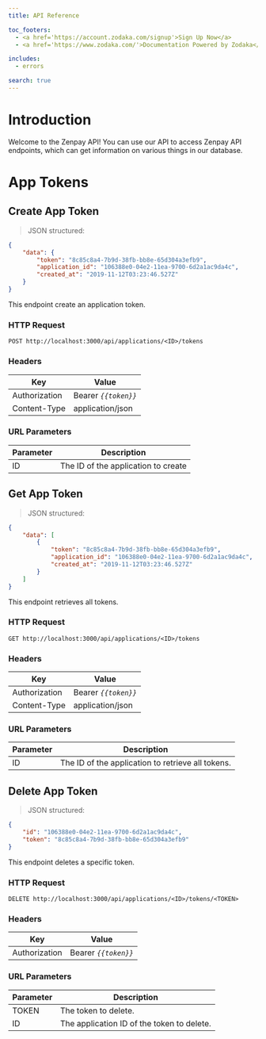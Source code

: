 ```yaml
---
title: API Reference

toc_footers:
  - <a href='https://account.zodaka.com/signup'>Sign Up Now</a>
  - <a href='https://www.zodaka.com/'>Documentation Powered by Zodaka</a>

includes:
  - errors

search: true
---
```


# Introduction

Welcome to the Zenpay API! You can use our API to access Zenpay API endpoints, which can get information on various things in our database.

<!-- ---------------------------------------------------------------------------------------------------------------- -->
<!-- ---------------------------------------------------------------------------------------------------------------- -->
<!-- ---------------------------------------------------------------------------------------------------------------- -->

# App Tokens

<!-- ---------------------------------------------------------------------------------------------------------------- -->
## Create App Token

> JSON structured:

```json
{
    "data": {
        "token": "8c85c8a4-7b9d-38fb-bb8e-65d304a3efb9",
        "application_id": "106388e0-04e2-11ea-9700-6d2a1ac9da4c",
        "created_at": "2019-11-12T03:23:46.527Z"
    }
}
```

This endpoint create an application token.

### HTTP Request

`POST http://localhost:3000/api/applications/<ID>/tokens`

### Headers

Key           | Value                
------------- | -------------------- 
Authorization | Bearer *`{{token}}`*
Content-Type  | application/json

### URL Parameters

Parameter | Description
--------- | -----------
ID        | The ID of the application to create

<!-- ---------------------------------------------------------------------------------------------------------------- -->

## Get App Token

> JSON structured:

```json
{
    "data": [
        {
            "token": "8c85c8a4-7b9d-38fb-bb8e-65d304a3efb9",
            "application_id": "106388e0-04e2-11ea-9700-6d2a1ac9da4c",
            "created_at": "2019-11-12T03:23:46.527Z"
        }
    ]
}
```

This endpoint retrieves all tokens.

### HTTP Request

`GET http://localhost:3000/api/applications/<ID>/tokens`

### Headers

Key           | Value                
------------- | -------------------- 
Authorization | Bearer *`{{token}}`* 
Content-Type  | application/json     

### URL Parameters

Parameter | Description
--------- | -----------
ID        | The ID of the application to retrieve all tokens.

<!-- ---------------------------------------------------------------------------------------------------------------- -->

## Delete App Token

> JSON structured:

```json
{
    "id": "106388e0-04e2-11ea-9700-6d2a1ac9da4c",
    "token": "8c85c8a4-7b9d-38fb-bb8e-65d304a3efb9"
}
```

This endpoint deletes a specific token.

### HTTP Request

`DELETE http://localhost:3000/api/applications/<ID>/tokens/<TOKEN>`

### Headers

Key           | Value                
------------- | -------------------- 
Authorization | Bearer *`{{token}}`*

### URL Parameters

Parameter | Description
--------- | -----------
TOKEN     | The token to delete.
ID        | The application ID of the token to delete.

<!-- ---------------------------------------------------------------------------------------------------------------- -->
<!-- ---------------------------------------------------------------------------------------------------------------- -->
<!-- ---------------------------------------------------------------------------------------------------------------- -->

